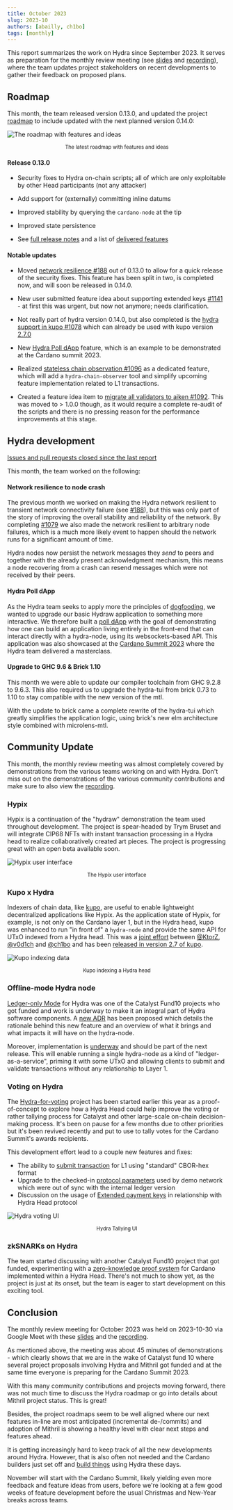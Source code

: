 ```yaml
---
title: October 2023
slug: 2023-10
authors: [abailly, ch1bo]
tags: [monthly]
---
```


This report summarizes the work on Hydra since September 2023. It serves as
preparation for the monthly review meeting (see [slides][slides] and
[recording][recording]), where the team updates project stakeholders on recent
developments to gather their feedback on proposed plans.

## Roadmap

This month, the team released version 0.13.0, and updated the project
[roadmap](https://github.com/orgs/input-output-hk/projects/21/views/7) to include
updated with the next planned version 0.14.0:

![The roadmap with features and ideas](./img/2023-10-roadmap.jpg) <small><center>The latest roadmap with features and ideas</center></small>

#### Release 0.13.0

- Security fixes to Hydra on-chain scripts; all of which are only exploitable by other Head participants (not any attacker)

- Add support for (externally) committing inline datums

- Improved stability by querying the `cardano-node` at the tip

- Improved state persistence

- See [full release notes](https://github.com/input-output-hk/hydra/releases/tag/0.13.0) and a list of [delivered features](https://github.com/input-output-hk/hydra/milestone/13?closed=1)

#### Notable updates

- Moved [network resilience
  #188](https://github.com/input-output-hk/hydra/issues/188) out of 0.13.0 to
  allow for a quick release of the security fixes. This feature has been split
  in two, is completed now, and will soon be released in 0.14.0.

- New user submitted feature idea about supporting extended keys [#1141](https://github.com/input-output-hk/hydra/issues/1141) - at first this was
  urgent, but now not anymore; needs clarification.

- Not really part of hydra version 0.14.0, but also completed is the [hydra
  support in kupo #1078](https://github.com/input-output-hk/hydra/issues/1078)
  which can already be used with kupo version
  [2.7.0](https://github.com/CardanoSolutions/kupo/releases/tag/v2.7)

- New [Hydra Poll dApp](https://github.com/input-output-hk/hydra/issues/1110)
  feature, which is an example to be demonstrated at the Cardano summit 2023.

- Realized [stateless chain observation
  #1096](https://github.com/input-output-hk/hydra/issues/1096) as a dedicated
  feature, which will add a `hydra-chain-observer` tool and simplify upcoming
  feature implementation related to L1 transactions.

- Created a feature idea item to [migrate all validators to aiken
  #1092](https://github.com/input-output-hk/hydra/issues/1092). This was moved
  to > 1.0.0 though, as it would require a complete re-audit of the scripts and
  there is no pressing reason for the performance improvements at this stage.

## Hydra development

[Issues and pull requests closed since the last
report](https://github.com/input-output-hk/hydra/issues?q=is%3Aclosed+sort%3Aupdated-desc+closed%3A2023-09-30..2023-10-31)

This month, the team worked on the following:

#### Network resilience to node crash

The previous month we worked on making the Hydra network resilient to
transient network connectivity failure (see
[#188](https://github.com/input-output-hk/hydra/issues/188)), but this
was only part of the story of improving the overall stability and
reliability of the network. By completing
[#1079](https://github.com/input-output-hk/hydra/issues/1079) we also
made the network resilient to arbitrary node failures, which is a much
more likely event to happen should the network runs for a significant
amount of time.

Hydra nodes now persist the network messages they _send_ to peers and
together with the already present acknowledgment mechanism, this means
a node recovering from a crash can resend messages which were not
received by their peers.

#### Hydra Poll dApp

As the Hydra team seeks to apply more the principles of
[dogfooding](https://en.wikipedia.org/wiki/Eating_your_own_dog_food),
we wanted to upgrade our basic Hydraw application to something more
interactive. We therefore built a [poll
dApp](https://github.com/input-output-hk/hydra/issues/1110) with the
goal of demonstrating how one can build an application living entirely
in the front-end that can interact directly with a hydra-node, using
its websockets-based API. This application was also showcased at the
[Cardano Summit 2023](https://summit.cardano.org/) where the Hydra
team delivered a masterclass.

#### Upgrade to GHC 9.6 & Brick 1.10

This month we were able to update our compiler toolchain from GHC 9.2.8 to
9.6.3. This also required us to upgrade the hydra-tui from brick 0.73 to 1.10
to stay compatible with the new version of the mtl.

With the update to brick came a complete rewrite of the hydra-tui which
greatly simplifies the application logic, using brick's new elm architecture
style combined with microlens-mtl.

## Community Update

This month, the monthly review meeting was almost completely covered by
demonstrations from the various teams working on and with Hydra. Don't miss out
on the demonstrations of the various community contributions and make sure to
also view the [recording][].

### Hypix

Hypix is a continuation of the "hydraw" demonstration the team used throughout
development. The project is spear-headed by Trym Bruset and will integrate CIP68
NFTs with instant transaction processing in a Hydra head to realize
collaboratively created art pieces. The project is progressing great with an
open beta available soon.

![Hypix user interface](./img/2023-10-hypix.png) <small><center>The Hypix user interface</center></small>

### Kupo x Hydra

Indexers of chain data, like [kupo](https://github.com/CardanoSolutions/kupo),
are useful to enable lightweight decentralized applications like Hypix. As the
application state of Hypix, for example, is not only on the Cardano layer 1, but
in the Hydra head, kupo was enhanced to run "in front of" a `hydra-node` and
provide the same API for UTxO indexed from a Hydra head. This was a [joint
effort](https://github.com/CardanoSolutions/kupo/pull/117) between
[@KtorZ](https://github.com/KtorZ), [@v0d1ch](https://github.com/v0d1ch) and
[@ch1bo](https://github.com/ch1bo) and has been [released in version 2.7 of
kupo](https://github.com/CardanoSolutions/kupo/releases/tag/v2.7).

![Kupo indexing data](./img/2023-10-kupo.gif) <small><center>Kupo indexing a Hydra head</center></small>

### Offline-mode Hydra node

[Ledger-only
Mode](https://projectcatalyst.io/funds/10/f10-development-and-infrastructure/sundae-labs-hydra-ledger-only-mode)
for Hydra was one of the Catalyst Fund10 projects who got funded and
work is underway to make it an integral part of Hydra software
components. A [new
ADR](https://hydra.family/head-protocol/unstable/adr/28.%20Offline%20mode)
has been proposed which details the rationale behind this new feature
and an overview of what it brings and what impacts it will have on the
hydra-node.

Moreover, implementation is
[underway](https://github.com/input-output-hk/hydra/pull/1118) and
should be part of the next release. This will enable running a single
hydra-node as a kind of "ledger-as-a-service", priming it with some
UTxO and allowing clients to submit and validate transactions without
any relationship to Layer 1.

### Voting on Hydra

The
[Hydra-for-voting](https://github.com/cardano-foundation/hydra-voting-poc)
project has been started earlier this year as a proof-of-concept to
explore how a Hydra Head could help improve the voting or rather
tallying process for Catalyst and other large-scale on-chain
decision-making process. It's been on pause for a few months due to
other priorities but it's been revived recently and put to use to
tally votes for the Cardano Summit's awards recipients.

This development effort lead to a couple new features and fixes:
* The ability to [submit
  transaction](https://github.com/input-output-hk/hydra/issues/1111)
  for L1 using "standard" CBOR-hex format
* Upgrade to the checked-in [protocol
  parameters](https://github.com/input-output-hk/hydra/issues/1117)
  used by demo network which were out of sync with the internal ledger
  version
* Discussion on the usage of [Extended payment
  keys](https://github.com/input-output-hk/hydra/issues/1141) in
  relationship with Hydra Head protocol

![Hydra voting UI](./img/hydra-voting.png) <small><center>Hydra Tallying UI</center></small>

### zkSNARKs on Hydra

The team started discussing with another Catalyst Fund10 project that
got funded, experimenting with a [zero-knowledge proof
system](https://projectcatalyst.io/funds/10/f10-development-and-infrastructure/a-zero-knowledge-proof-framework-for-cardano-based-on-hydra-and-zk-snarks)
for Cardano implemented within a Hydra Head. There's not much to show
yet, as the project is just at its onset, but the team is eager to
start development on this exciting tool.

## Conclusion

The monthly review meeting for October 2023 was held on 2023-10-30 via Google
Meet with these [slides][slides] and the [recording][recording].

As mentioned above, the meeting was about 45 minutes of demonstrations - which
clearly shows that we are in the wake of Catalyst fund 10 where several project
proposals involving Hydra and Mithril got funded and at the same time everyone
is preparing for the Cardano Summit 2023.

With this many community contributions and projects moving forward, there was
not much time to discuss the Hydra roadmap or go into details about Mithril
project status. This is great!

Besides, the project roadmaps seem to be well aligned where our next features
in-line are most anticipated (incremental de-/commits) and adoption of Mithril
is showing a healthy level with clear next steps and features ahead.

It is getting increasingly hard to keep track of all the new developments around
Hydra. However, that is also often not needed and the Cardano builders just set
off and [build
things](https://twitter.com/AltiMario/status/1711738372320825827?s=20) using
Hydra these days.

November will start with the Cardano Summit, likely yielding even more feedback
and feature ideas from users, before we're looking at a few good weeks of
feature development before the usual Christmas and New-Year breaks across teams.

[slides]: https://docs.google.com/presentation/d/1pJMRp0YsszJenUvDmknm3wq9yyUE1CDRSYijjILrkHo
[recording]: https://drive.google.com/file/d/1U4yZhliGykxF3BddAAXb4RD417UvsQWB
